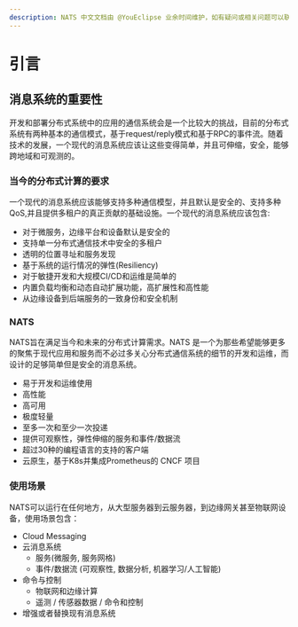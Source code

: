 ```yaml
---
description: NATS 中文文档由 @YouEclipse 业余时间维护，如有疑问或相关问题可以联系 you@golang.im
---
```


# 引言

## 消息系统的重要性

开发和部署分布式系统中的应用的通信系统会是一个比较大的挑战，目前的分布式系统有两种基本的通信模式，基于request/reply模式和基于RPC的事件流。随着技术的发展，一个现代的消息系统应该让这些变得简单，并且可伸缩，安全，能够跨地域和可观测的。

### 当今的分布式计算的要求

一个现代的消息系统应该能够支持多种通信模型，并且默认是安全的、支持多种QoS,并且提供多租户的真正贡献的基础设施。一个现代的消息系统应该包含:

* 对于微服务，边缘平台和设备默认是安全的
* 支持单一分布式通信技术中安全的多租户
* 透明的位置寻址和服务发现
* 基于系统的运行情况的弹性\(Resiliency\)
* 对于敏捷开发和大规模CI/CD和运维是简单的
* 内置负载均衡和动态自动扩展功能，高扩展性和高性能
* 从边缘设备到后端服务的一致身份和安全机制

### NATS

NATS旨在满足当今和未来的分布式计算需求。NATS 是一个为那些希望能够更多的聚焦于现代应用和服务而不必过多关心分布式通信系统的细节的开发和运维，而设计的足够简单但是安全的消息系统。

* 易于开发和运维使用
* 高性能
* 高可用
* 极度轻量
* 至多一次和至少一次投递
* 提供可观察性，弹性伸缩的服务和事件/数据流
* 超过30种的编程语言的支持的客户端
* 云原生，基于K8s并集成Prometheus的 CNCF 项目

### 使用场景

NATS可以运行在任何地方，从大型服务器到云服务器，到边缘网关甚至物联网设备，使用场景包含：

* Cloud Messaging
* 云消息系统
  * 服务\(微服务, 服务网格\)
  * 事件/数据流 \(可观察性, 数据分析, 机器学习/人工智能\)
* 命令与控制
  * 物联网和边缘计算
  * 遥测 / 传感器数据 / 命令和控制
* 增强或者替换现有消息系统


